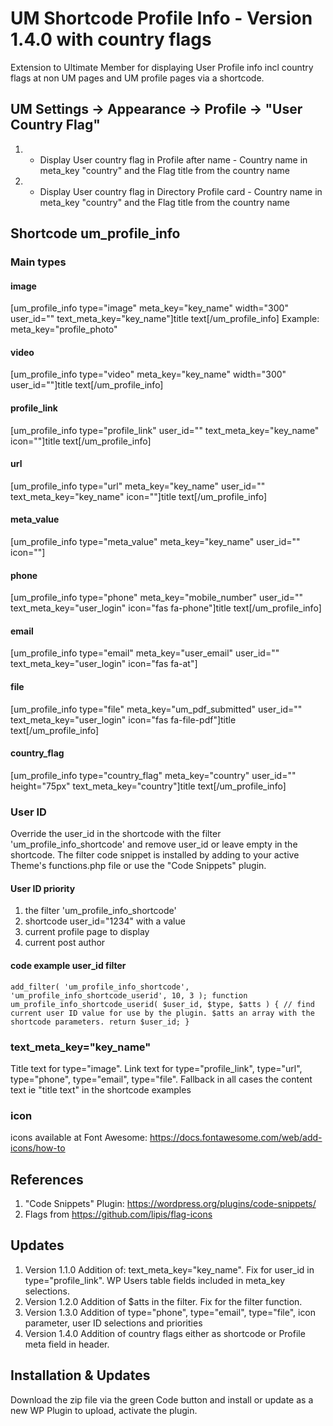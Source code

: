 # UM Shortcode Profile Info - Version 1.4.0 with country flags
Extension to Ultimate Member for displaying User Profile info incl country flags at non UM pages and UM profile pages via a shortcode.

## UM Settings -> Appearance -> Profile -> "User Country Flag"
1. *  Display User country flag in Profile after name - Country name in meta_key "country" and the Flag title from the country name
2. *  Display User country flag in Directory Profile card - Country name in meta_key "country" and the Flag title from the country name

## Shortcode um_profile_info
### Main types
#### image
[um_profile_info type="image" meta_key="key_name" width="300" user_id="" text_meta_key="key_name"]title text[/um_profile_info]  Example: meta_key="profile_photo"
#### video
[um_profile_info type="video" meta_key="key_name" width="300" user_id=""]title text[/um_profile_info]
#### profile_link
[um_profile_info type="profile_link" user_id="" text_meta_key="key_name" icon=""]title text[/um_profile_info]
#### url
[um_profile_info type="url" meta_key="key_name" user_id="" text_meta_key="key_name" icon=""]title text[/um_profile_info]
#### meta_value
[um_profile_info type="meta_value" meta_key="key_name" user_id="" icon=""]
#### phone
[um_profile_info type="phone" meta_key="mobile_number" user_id="" text_meta_key="user_login" icon="fas fa-phone"]title text[/um_profile_info]
#### email
[um_profile_info type="email" meta_key="user_email" user_id="" text_meta_key="user_login" icon="fas fa-at"]
#### file
[um_profile_info type="file" meta_key="um_pdf_submitted" user_id="" text_meta_key="user_login" icon="fas fa-file-pdf"]title text[/um_profile_info]
#### country_flag
[um_profile_info type="country_flag" meta_key="country" user_id="" height="75px"  text_meta_key="country"]title text[/um_profile_info]

### User ID
Override the user_id in the shortcode with the filter 'um_profile_info_shortcode' and remove user_id or leave empty in the shortcode. The filter code snippet is installed by adding to your active Theme's functions.php file or use the "Code Snippets" plugin.
#### User ID priority
1. the filter 'um_profile_info_shortcode'
2. shortcode user_id="1234" with a value
3. current profile page to display
4. current post author
#### code example user_id filter
<code>add_filter( 'um_profile_info_shortcode', 'um_profile_info_shortcode_userid', 10, 3 );
function um_profile_info_shortcode_userid( $user_id, $type, $atts ) {
    // find current user ID value for use by the plugin. $atts an array with the shortcode parameters.
    return $user_id;
}</code>
###  text_meta_key="key_name"
Title text for type="image". Link text for  type="profile_link", type="url", type="phone", type="email", type="file". Fallback in all cases the content text ie "title text" in the shortcode examples
### icon
icons available at Font Awesome: https://docs.fontawesome.com/web/add-icons/how-to

## References
1. "Code Snippets" Plugin: https://wordpress.org/plugins/code-snippets/
2. Flags from https://github.com/lipis/flag-icons

## Updates
1. Version 1.1.0 Addition of: text_meta_key="key_name". Fix for user_id in type="profile_link". WP Users table fields included in meta_key selections.
2. Version 1.2.0 Addition of $atts in the filter. Fix for the filter function.
3. Version 1.3.0 Addition of type="phone", type="email", type="file", icon parameter, user ID selections and priorities
4. Version 1.4.0 Addition of country flags either as shortcode or Profile meta field in header.

## Installation & Updates
Download the zip file via the green Code button and install or update as a new WP Plugin to upload, activate the plugin.

